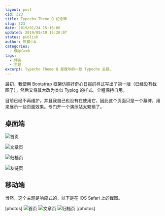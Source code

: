 ```yaml
---
layout: post
cid: 323
title: Typecho Theme Q 纪念碑
slug: 323
date: 2019/01/24 15:16:00
updated: 2019/05/10 15:28:07
status: publish
author: 熊猫小A
categories: 
  - 偶尔Geek
tags: 
  - 博客
  - 主题
excerpt: Typecho Theme Q 是我写的一款 Typecho 主题。
---
```



最初，我使用 Bootstrap 框架仿照好奇心日报的样式写出了第一版（已经没有截图了），然后又将其大改为类似 Typlog 的样式。全程保持自用。

目前已经不再维护，并且我自己也没有在使用它，因此这个页面只是一个墓碑，用来展示一些页面效果。专门开一个演示站太繁琐了。

## 桌面端

![首页][1]

![文章页][2]

![归档页][3]

![友链页][4]

## 移动端

当然，这个主题是响应式的，以下是在 iOS Safari 上的截图。

[photos]
![首页][5]
![文章页][6]
![归档页][7]
[/photos]


  [1]: ./assets/2268182548.png
  [2]: ./assets/1563649761.png
  [3]: ./assets/1868428224.png
  [4]: ./assets/3478196042.png
  [5]: ./assets/1733816173.png
  [6]: ./assets/2180721421.png
  [7]: ./assets/3340144921.png